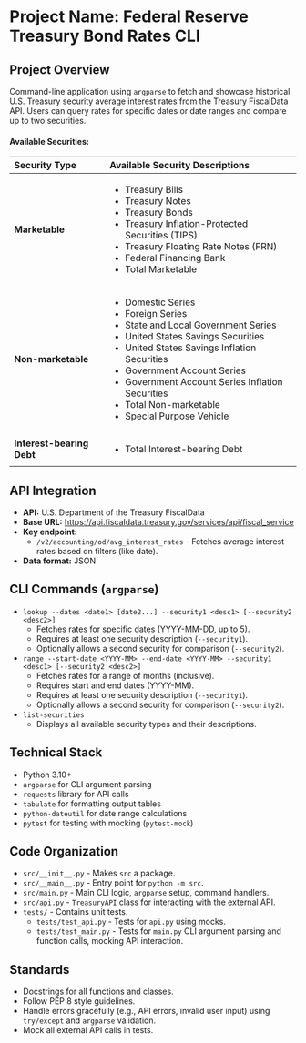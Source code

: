 # Project Name: Federal Reserve Treasury Bond Rates CLI

## Project Overview

Command-line application using `argparse` to fetch and showcase historical U.S. Treasury security average interest rates from the Treasury FiscalData API. Users can query rates for specific dates or date ranges and compare up to two securities.

#### Available Securities:

| Security Type           | Available Security Descriptions                                                                                                                                                                                           |
| :---------------------- | :---------------------------------------------------------------------------------------------------------------------------------------------------------------------------------------------------------------------- |
| **Marketable** | <ul><li>Treasury Bills</li><li>Treasury Notes</li><li>Treasury Bonds</li><li>Treasury Inflation-Protected Securities (TIPS)</li><li>Treasury Floating Rate Notes (FRN)</li><li>Federal Financing Bank</li><li>Total Marketable</li></ul> |
| **Non-marketable** | <ul><li>Domestic Series</li><li>Foreign Series</li><li>State and Local Government Series</li><li>United States Savings Securities</li><li>United States Savings Inflation Securities</li><li>Government Account Series</li><li>Government Account Series Inflation Securities</li><li>Total Non-marketable</li><li>Special Purpose Vehicle</li></ul> |
| **Interest-bearing Debt** | <ul><li>Total Interest-bearing Debt</li></ul>                                                                                                                                                                            |

## API Integration

-   **API:** U.S. Department of the Treasury FiscalData
-   **Base URL:** <https://api.fiscaldata.treasury.gov/services/api/fiscal_service>
-   **Key endpoint:**
    -   `/v2/accounting/od/avg_interest_rates` - Fetches average interest rates based on filters (like date).
-   **Data format:** JSON

## CLI Commands (`argparse`)

-   `lookup --dates <date1> [date2...] --security1 <desc1> [--security2 <desc2>]`
    -   Fetches rates for specific dates (YYYY-MM-DD, up to 5).
    -   Requires at least one security description (`--security1`).
    -   Optionally allows a second security for comparison (`--security2`).
-   `range --start-date <YYYY-MM> --end-date <YYYY-MM> --security1 <desc1> [--security2 <desc2>]`
    -   Fetches rates for a range of months (inclusive).
    -   Requires start and end dates (YYYY-MM).
    -   Requires at least one security description (`--security1`).
    -   Optionally allows a second security for comparison (`--security2`).
-   `list-securities`
    -   Displays all available security types and their descriptions.

## Technical Stack

-   Python 3.10+
-   `argparse` for CLI argument parsing
-   `requests` library for API calls
-   `tabulate` for formatting output tables
-   `python-dateutil` for date range calculations
-   `pytest` for testing with mocking (`pytest-mock`)

## Code Organization

-   `src/__init__.py` - Makes `src` a package.
-   `src/__main__.py` - Entry point for `python -m src`.
-   `src/main.py` - Main CLI logic, `argparse` setup, command handlers.
-   `src/api.py` - `TreasuryAPI` class for interacting with the external API.
-   `tests/` - Contains unit tests.
    -   `tests/test_api.py` - Tests for `api.py` using mocks.
    -   `tests/test_main.py` - Tests for `main.py` CLI argument parsing and function calls, mocking API interaction.

## Standards

-   Docstrings for all functions and classes.
-   Follow PEP 8 style guidelines.
-   Handle errors gracefully (e.g., API errors, invalid user input) using `try/except` and `argparse` validation.
-   Mock all external API calls in tests.